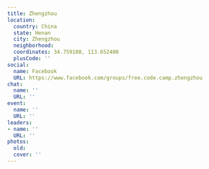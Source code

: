 ```yaml
---
title: Zhengzhou
location:
  country: China
  state: Henan
  city: Zhengzhou
  neighborhood: 
  coordinates: 34.759188, 113.652408
  plusCode: ''
social:
  name: Facebook
  URL: https://www.facebook.com/groups/free.code.camp.zhengzhou
chat:
  name: ''
  URL: ''
event:
  name: ''
  URL: ''
leaders:
- name: ''
  URL: ''
photos:
  old: 
  cover: ''
---
```

